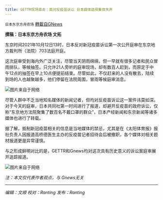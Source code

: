 ```yaml
---
title: GETTR现场直击：面对反疫苗诉讼 日本媒体选择集体失声
---
```

`日本东京方舟农场` [轉載自GNews](https://gnews.org/zh-hans/1589257/)

**撰稿：日本东京方舟农场 文拓**

东京时间2021年10月12日13时，日本反对新冠疫苗诉讼第一次公开庭审在东京地方裁判所（法院）703法庭开庭。

这次庭审受到海内外广泛关注，尽管当天阴雨绵绵，但一早就有很多记者和民众冒雨排队，等候抽签。只允许21人旁听的庭审现场，却有数百人赶到，而原定于中午12点的抽签在早上10点便提前结束。尽管如此，不仅赶来的人没有散去，陆续到场的人也越聚越多，他们停留在法院周围，冒雨等候庭审消息。

![](https://assets.gnews.org/wp-content/uploads/2021/10/1-26.png)图片来自于网络

尽管人群中不乏当地知名媒体的新闻记者，但均对反疫苗诉讼这一案件讳莫如深。对于今天的庭审，日本共同社第一时间进行了报道，却避开反疫苗的政府诉讼，仅称“东京地方法院聚集了数百名不戴口罩的群众”，日本产经新闻和东京新闻等诸多媒体也进行了转载。

据了解，抵制新冠疫苗相关的信息是当地媒体的禁忌，尤其是在《太阳体育报》报社负责人因报道高桥德医生主办的反疫苗记者招待会后被撤职，各个媒体对相关题材报道更是异常谨慎。

与之形成鲜明对比的是，GETTR和Gnews均对这次具有历史意义的诉讼案庭审展开追踪报道。

![](https://assets.gnews.org/wp-content/uploads/2021/10/2-14.png)图片来自于网络

*注：本文仅代表作者观点，与 Gnews无关*

* * *

*编辑：文顺 校对：Ranting 发布：Ranting*
